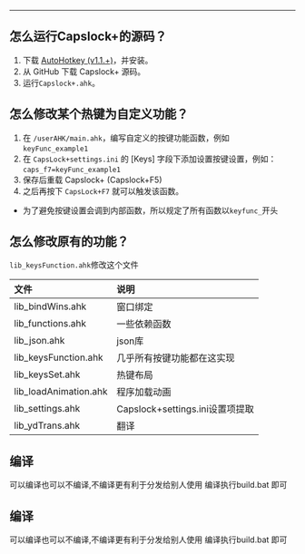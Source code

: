 ---

## 怎么运行Capslock+的源码？
1. 下载 [AutoHotkey (v1.1.+)](http://www.ahkscript.org/)，并安装。
2. 从 GitHub 下载 Capslock+ 源码。
3. 运行`Capslock+.ahk`。

## 怎么修改某个热键为自定义功能？
1. 在 `/userAHK/main.ahk`，编写自定义的按键功能函数，例如 `keyFunc_example1`
2. 在 `CapsLock+settings.ini` 的 [Keys] 字段下添加设置按键设置，例如：
    `caps_f7=keyFunc_example1`
3. 保存后重载 Capslock+ (Capslock+F5)
4. 之后再按下 `CapsLock+F7` 就可以触发该函数。

* 为了避免按键设置会调到内部函数，所以规定了所有函数以`keyfunc_`开头

## 怎么修改原有的功能？
`lib_keysFunction.ahk`修改这个文件

|文件|说明|
|:---|:---|
|lib_bindWins.ahk|窗口绑定|
|lib_functions.ahk|一些依赖函数|
|lib_json.ahk|json库|
|lib_keysFunction.ahk|几乎所有按键功能都在这实现|
|lib_keysSet.ahk|热键布局|
|lib_loadAnimation.ahk|程序加载动画|
|lib_settings.ahk|Capslock+settings.ini设置项提取|
|lib_ydTrans.ahk|翻译|

## 编译
可以编译也可以不编译,不编译更有利于分发给别人使用
编译执行build.bat 即可

## 编译
可以编译也可以不编译,不编译更有利于分发给别人使用
编译执行build.bat 即可
